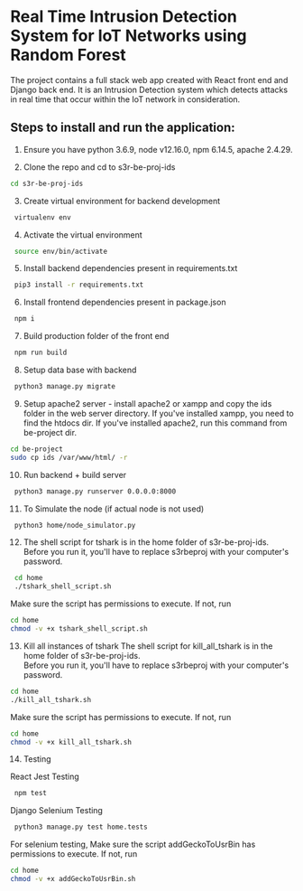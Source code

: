 # Real Time Intrusion Detection System for IoT Networks using Random Forest

The project contains a full stack web app created with React front end and Django back end. It is an Intrusion Detection system which detects attacks in real time that occur within the IoT network in consideration.

## Steps to install and run the application:

1. Ensure you have python 3.6.9, node v12.16.0, npm 6.14.5, apache 2.4.29.

2. Clone the repo and cd to s3r-be-proj-ids
```bash
cd s3r-be-proj-ids 
 ```


3. Create virtual environment for backend development
```bash
 virtualenv env
```

4. Activate the virtual environment
```bash
 source env/bin/activate
```

5. Install backend dependencies present in requirements.txt
```bash
 pip3 install -r requirements.txt
```

6. Install frontend dependencies present in package.json
```bash
 npm i
```

7. Build production folder of the front end
```bash
 npm run build
```

8. Setup data base with backend
```bash
 python3 manage.py migrate
```

9. Setup apache2 server - install apache2 or xampp and copy the ids folder in the web server directory. If you've installed xampp, you need to find the htdocs dir. If you've installed apache2, run this command from be-project dir.
```bash
cd be-project
sudo cp ids /var/www/html/ -r
```

10. Run backend + build server
```bash
 python3 manage.py runserver 0.0.0.0:8000
```

11. To Simulate the node (if actual node is not used) 
```bash
 python3 home/node_simulator.py
```

12. The shell script for tshark is in the home folder of s3r-be-proj-ids.<br/>
Before you run it, you'll have to replace s3rbeproj with your computer's password.<br/>
```bash
 cd home
 ./tshark_shell_script.sh
```
Make sure the script has permissions to execute. If not, run
```bash
cd home
chmod -v +x tshark_shell_script.sh
```

13. Kill all instances of tshark
The shell script for kill_all_tshark is in the home folder of s3r-be-proj-ids.<br/>
Before you run it, you'll have to replace s3rbeproj with your computer's password.
```bash
cd home
./kill_all_tshark.sh
```
Make sure the script has permissions to execute. If not, run
```bash
cd home
chmod -v +x kill_all_tshark.sh
```

14. Testing

React Jest Testing
```bash
 npm test
```
Django Selenium Testing
```bash
 python3 manage.py test home.tests
```
For selenium testing, Make sure the script addGeckoToUsrBin has permissions to execute. If not, run
```bash
cd home
chmod -v +x addGeckoToUsrBin.sh
```
